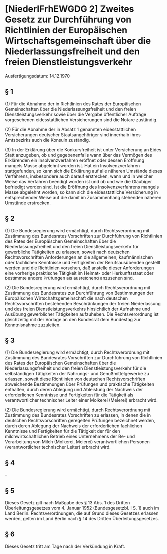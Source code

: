 # [NiederlFrhEWGDG 2] Zweites Gesetz zur Durchführung von Richtlinien der Europäischen Wirtschaftsgemeinschaft über die Niederlassungsfreiheit und den freien Dienstleistungsverkehr

Ausfertigungsdatum: 14.12.1970

 

## § 1

(1) Für die Abnahme der in Richtlinien des Rates der Europäischen Gemeinschaften über die Niederlassungsfreiheit und den freien Dienstleistungsverkehr sowie über die Vergabe öffentlicher Aufträge vorgesehenen eidesstattlichen Versicherungen sind die Notare zuständig.

(2) Für die Abnahme der in Absatz 1 genannten eidesstattlichen Versicherungen deutscher Staatsangehöriger sind innerhalb ihres Amtsbezirks auch die Konsuln zuständig.

(3) In der Erklärung über die Konkursfreiheit ist unter Versicherung an Eides Statt anzugeben, ob und gegebenenfalls wann über das Vermögen des Erklärenden ein Insolvenzverfahren eröffnet oder dessen Eröffnung mangels Masse abgelehnt worden ist. Hat ein Insolvenzverfahren stattgefunden, so kann sich die Erklärung auf alle näheren Umstände dieses Verfahrens, insbesondere auch darauf erstrecken, wann und in welcher Weise das Verfahren beendigt worden ist und ob und wie die Gläubiger befriedigt worden sind. Ist die Eröffnung des Insolvenzverfahrens mangels Masse abgelehnt worden, so kann sich die eidesstattliche Versicherung in entsprechender Weise auf die damit im Zusammenhang stehenden näheren Umstände erstrecken.


## § 2

(1) Die Bundesregierung wird ermächtigt, durch Rechtsverordnung mit Zustimmung des Bundesrates Vorschriften zur Durchführung von Richtlinien des Rates der Europäischen Gemeinschaften über die Niederlassungsfreiheit und den freien Dienstleistungsverkehr für gewerbliche Tätigkeiten zu erlassen, soweit nach deutschen Rechtsvorschriften Anforderungen an die allgemeinen, kaufmännischen oder fachlichen Kenntnisse und Fertigkeiten der Berufsausübenden gestellt werden und die Richtlinien vorsehen, daß anstelle dieser Anforderungen eine vorherige praktische Tätigkeit im Heimat- oder Herkunftsstaat oder bestimmte andere Prüfungen als ausreichend anzusehen sind.

(2) Die Bundesregierung wird ermächtigt, durch Rechtsverordnung mit Zustimmung des Bundesrates zur Durchführung von Bestimmungen der Europäischen Wirtschaftsgemeinschaft die nach deutschen Rechtsvorschriften bestehenden Beschränkungen der freien Niederlassung und des freien Dienstleistungsverkehrs hinsichtlich der Aufnahme und Ausübung gewerblicher Tätigkeiten aufzuheben. Die Rechtsverordnung ist gleichzeitig mit der Vorlage an den Bundesrat dem Bundestag zur Kenntnisnahme zuzuleiten.


## § 3

(1) Die Bundesregierung wird ermächtigt, durch Rechtsverordnung mit Zustimmung des Bundesrates Vorschriften zur Durchführung von Richtlinien des Rates der Europäischen Gemeinschaften über die Niederlassungsfreiheit und den freien Dienstleistungsverkehr für die selbständigen Tätigkeiten der Nahrungs- und Genußmittelgewerbe zu erlassen, soweit diese Richtlinien von deutschen Rechtsvorschriften abweichende Bestimmungen über Prüfungen und praktische Tätigkeiten enthalten, durch deren Ablegung und Ableistung der Nachweis der erforderlichen Kenntnisse und Fertigkeiten für die Tätigkeit als verantwortlicher technischer Leiter einer Molkerei (Meierei) erbracht wird.

(2) Die Bundesregierung wird ermächtigt, durch Rechtsverordnung mit Zustimmung des Bundesrates Vorschriften zu erlassen, in denen die in deutschen Rechtsvorschriften geregelten Prüfungen bezeichnet werden, durch deren Ablegung der Nachweis der erforderlichen fachlichen Kenntnisse und Fertigkeiten für die Tätigkeit der für den milchwirtschaftlichen Betrieb eines Unternehmens der Be- und Verarbeitung von Milch (Molkerei, Meierei) verantwortlichen Personen (verantwortlicher technischer Leiter) erbracht wird.


## § 4

\-


## § 5

Dieses Gesetz gilt nach Maßgabe des § 13 Abs. 1 des Dritten Überleitungsgesetzes vom 4. Januar 1952 (Bundesgesetzbl. I S. 1) auch im Land Berlin. Rechtsverordnungen, die auf Grund dieses Gesetzes erlassen werden, gelten im Land Berlin nach § 14 des Dritten Überleitungsgesetzes.


## § 6

Dieses Gesetz tritt am Tage nach der Verkündung in Kraft.
